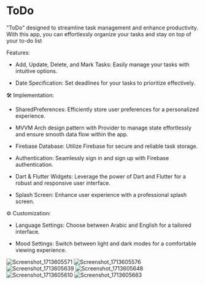 # ToDo

"ToDo" designed to streamline task management and enhance productivity. With this app,
 you can effortlessly organize your tasks and stay on top of your to-do list


Features:

- Add, Update, Delete, and Mark Tasks: Easily manage your tasks with intuitive options.

- Date Specification: Set deadlines for your tasks to prioritize effectively.

🛠️ Implementation:

- SharedPreferences: Efficiently store user preferences for a personalized experience.

- MVVM Arch design pattern with Provider to manage state effortlessly and ensure smooth data flow within the app.

- Firebase Database: Utilize Firebase for secure and reliable task storage.

- Authentication: Seamlessly sign in and sign up with Firebase authentication.

- Dart & Flutter Widgets: Leverage the power of Dart and Flutter for a robust and responsive user interface.

- Splash Screen: Enhance user experience with a professional splash screen.

⚙️ Customization:

- Language Settings: Choose between Arabic and English for a tailored interface.

- Mood Settings: Switch between light and dark modes for a comfortable viewing experience.


![Screenshot_1713605571](https://github.com/HaythamHany95/ToDo/assets/127749266/f096c4a3-b9ae-4795-ba59-d9fdc0c3f089)
![Screenshot_1713605576](https://github.com/HaythamHany95/ToDo/assets/127749266/9457595f-27ac-4d1e-8f20-79fd93e7bbb7)
![Screenshot_1713605639](https://github.com/HaythamHany95/ToDo/assets/127749266/4cd7e80f-c0ba-4d2d-a371-1b8cd6d61739)
![Screenshot_1713605648](https://github.com/HaythamHany95/ToDo/assets/127749266/177e7479-e27c-49ae-a252-2d536ce005da)
![Screenshot_1713605610](https://github.com/HaythamHany95/ToDo/assets/127749266/8979c591-78fe-44c0-87ec-dac0a790f317)
![Screenshot_1713605663](https://github.com/HaythamHany95/ToDo/assets/127749266/420eaf42-c94f-4b49-8335-3a10f74bf4d7)

